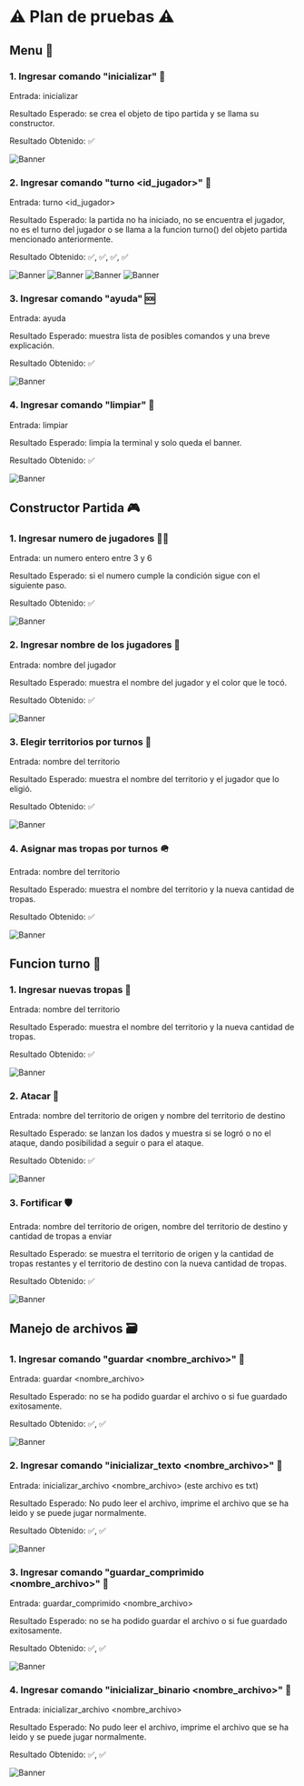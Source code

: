 # ⚠️ Plan de pruebas ⚠️

## Menu 📱

### 1. Ingresar comando "inicializar" 🛫
Entrada: inicializar

Resultado Esperado: se crea el objeto de tipo partida y se llama su constructor.

Resultado Obtenido: ✅

![Banner](../Images/1_1.png)

### 2. Ingresar comando "turno <id_jugador>" 🎏
Entrada: turno <id_jugador>

Resultado Esperado: la partida no ha iniciado, no se encuentra el jugador, no es el turno del jugador o se llama a la funcion turno() del objeto partida mencionado anteriormente.

Resultado Obtenido: ✅, ✅, ✅, ✅

![Banner](../Images/1_2_1.png)
![Banner](../Images/1_2_2.png)
![Banner](../Images/1_2_3.png)
![Banner](../Images/1_2_4.png)

### 3. Ingresar comando "ayuda" 🆘
Entrada: ayuda

Resultado Esperado: muestra lista de posibles comandos y una breve explicación.

Resultado Obtenido: ✅

![Banner](../Images/1_3.png)

### 4. Ingresar comando "limpiar" 🧹
Entrada: limpiar

Resultado Esperado: limpia la terminal y solo queda el banner.

Resultado Obtenido: ✅

![Banner](../Images/1_4.png)

## Constructor Partida 🎮

### 1. Ingresar numero de jugadores 😶‍🌫️
Entrada: un numero entero entre 3 y 6

Resultado Esperado: si el numero cumple la condición sigue con el siguiente paso.

Resultado Obtenido: ✅

![Banner](../Images/2_1.png)

### 2. Ingresar nombre de los jugadores 🪪
Entrada: nombre del jugador 

Resultado Esperado: muestra el nombre del jugador y el color que le tocó.

Resultado Obtenido: ✅

![Banner](../Images/2_2.png)

### 3. Elegir territorios por turnos 📍
Entrada: nombre del territorio 

Resultado Esperado: muestra el nombre del territorio y el jugador que lo eligió.

Resultado Obtenido: ✅

![Banner](../Images/2_3.png)

### 4. Asignar mas tropas por turnos 🪖
Entrada: nombre del territorio 

Resultado Esperado: muestra el nombre del territorio y la nueva cantidad de tropas.

Resultado Obtenido: ✅

![Banner](../Images/2_4.png)

## Funcion turno 🎏

### 1. Ingresar nuevas tropas 🐧
Entrada: nombre del territorio 

Resultado Esperado: muestra el nombre del territorio y la nueva cantidad de tropas.

Resultado Obtenido: ✅

![Banner](../Images/3_1.png)

### 2. Atacar 🤺
Entrada: nombre del territorio de origen y nombre del territorio de destino

Resultado Esperado: se lanzan los dados y muestra si se logró o no el ataque, dando posibilidad a seguir o para el ataque.

Resultado Obtenido: ✅

![Banner](../Images/3_2.png)

### 3. Fortificar 🛡️
Entrada: nombre del territorio de origen, nombre del territorio de destino y cantidad de tropas a enviar

Resultado Esperado: se muestra el territorio de origen y la cantidad de tropas restantes y el territorio de destino con la nueva cantidad de tropas.

Resultado Obtenido: ✅

![Banner](../Images/3_3.png)

## Manejo de archivos 🗃️

### 1. Ingresar comando "guardar <nombre_archivo>" 📑
Entrada: guardar <nombre_archivo>

Resultado Esperado: no se ha podido guardar el archivo o si fue guardado exitosamente.

Resultado Obtenido: ✅, ✅

![Banner](../Images/4_1.png)

### 2. Ingresar comando "inicializar_texto <nombre_archivo>" 🚦
Entrada: inicializar_archivo <nombre_archivo> (este archivo es txt)

Resultado Esperado: No pudo leer el archivo, imprime el archivo que se ha leido y se puede jugar normalmente.

Resultado Obtenido: ✅, ✅

![Banner](../Images/4_2.png)

### 3. Ingresar comando "guardar_comprimido <nombre_archivo>" 💾
Entrada: guardar_comprimido <nombre_archivo>

Resultado Esperado: no se ha podido guardar el archivo o si fue guardado exitosamente.

Resultado Obtenido: ✅, ✅

![Banner](../Images/4_3.png)

### 4. Ingresar comando "inicializar_binario <nombre_archivo>" 🚦
Entrada: inicializar_archivo <nombre_archivo>

Resultado Esperado: No pudo leer el archivo, imprime el archivo que se ha leido y se puede jugar normalmente.

Resultado Obtenido: ✅, ✅

![Banner](../Images/4_4.png)

